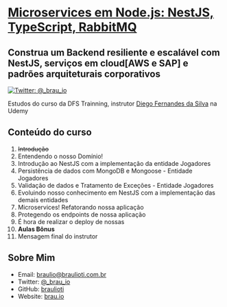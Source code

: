 # [Microservices em Node.js: NestJS, TypeScript, RabbitMQ](https://www.udemy.com/course/construindo-um-backend-escalavel-com-nestjs-aws-e-pivotalws)
## Construa um Backend resiliente e escalável com NestJS, serviços em cloud[AWS e SAP] e padrões arquiteturais corporativos

[![Twitter: @_brau_io](https://img.shields.io/badge/contact-@_brau_io-blue.svg?style=flat)](https://twitter.com/braulio_info)

Estudos do curso da DFS Trainning, instrutor [Diego Fernandes da Silva](https://www.udemy.com/user/diego-fernandes-da-silva)
na Udemy

## Conteúdo do curso

1. ~~Introdução~~
2. Entendendo o nosso Domínio!
3. Introdução ao NestJS com a implementação da entidade Jogadores
4. Persistência de dados com MongoDB e Mongoose - Entidade Jogadores
5. Validação de dados e Tratamento de Exceções - Entidade Jogadores
6. Evoluindo nosso conhecimento em NestJS com a implementação das demais entidades
7. Microservices! Refatorando nossa aplicação
8. Protegendo os endpoints de nossa aplicação
9. É hora de realizar o deploy de nossas
10. **Aulas Bônus**
11. Mensagem final do instrutor

## Sobre Mim

- Email: braulio@braulioti.com.br
- Twitter: [@_brau_io](http://twitter.com/braulio_info)
- GitHub: [braulioti](https://github.com/braulioti)
- Website: [brau.io](https://brau.io)
